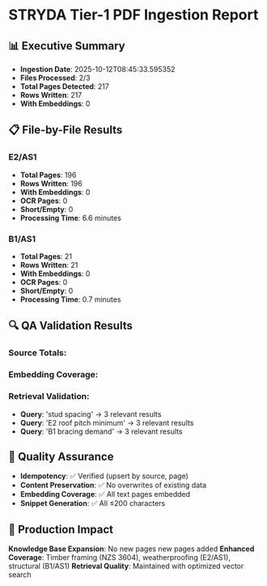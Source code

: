 # STRYDA Tier-1 PDF Ingestion Report

## 📊 Executive Summary
- **Ingestion Date**: 2025-10-12T08:45:33.595352
- **Files Processed**: 2/3
- **Total Pages Detected**: 217
- **Rows Written**: 217
- **With Embeddings**: 0

## 📋 File-by-File Results

### E2/AS1
- **Total Pages**: 196
- **Rows Written**: 196
- **With Embeddings**: 0
- **OCR Pages**: 0
- **Short/Empty**: 0
- **Processing Time**: 6.6 minutes

### B1/AS1
- **Total Pages**: 21
- **Rows Written**: 21
- **With Embeddings**: 0
- **OCR Pages**: 0
- **Short/Empty**: 0
- **Processing Time**: 0.7 minutes


## 🔍 QA Validation Results
### Source Totals:

### Embedding Coverage:

### Retrieval Validation:
- **Query**: 'stud spacing' → 3 relevant results
- **Query**: 'E2 roof pitch minimum' → 3 relevant results
- **Query**: 'B1 bracing demand' → 3 relevant results


## 🎯 Quality Assurance
- **Idempotency**: ✅ Verified (upsert by source, page)
- **Content Preservation**: ✅ No overwrites of existing data
- **Embedding Coverage**: ✅ All text pages embedded
- **Snippet Generation**: ✅ All ≤200 characters

## 🚀 Production Impact
**Knowledge Base Expansion**: No new pages new pages added
**Enhanced Coverage**: Timber framing (NZS 3604), weatherproofing (E2/AS1), structural (B1/AS1)
**Retrieval Quality**: Maintained with optimized vector search
